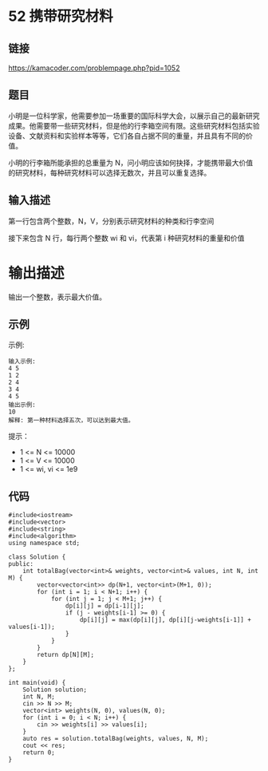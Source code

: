 # 52 携带研究材料
## 链接
https://kamacoder.com/problempage.php?pid=1052

## 题目 
小明是一位科学家，他需要参加一场重要的国际科学大会，以展示自己的最新研究成果。他需要带一些研究材料，但是他的行李箱空间有限。这些研究材料包括实验设备、文献资料和实验样本等等，它们各自占据不同的重量，并且具有不同的价值。

小明的行李箱所能承担的总重量为 N，问小明应该如何抉择，才能携带最大价值的研究材料，每种研究材料可以选择无数次，并且可以重复选择。

## 输入描述
第一行包含两个整数，N，V，分别表示研究材料的种类和行李空间 

接下来包含 N 行，每行两个整数 wi 和 vi，代表第 i 种研究材料的重量和价值

# 输出描述
输出一个整数，表示最大价值。

## 示例
示例:
```
输入示例:
4 5
1 2
2 4
3 4
4 5
输出示例:
10
解释: 第一种材料选择五次，可以达到最大值。
```

提示：

- 1 <= N <= 10000
- 1 <= V <= 10000
- 1 <= wi, vi <= 1e9

## 代码
```
#include<iostream>
#include<vector>
#include<string>
#include<algorithm>
using namespace std;

class Solution {
public:
    int totalBag(vector<int>& weights, vector<int>& values, int N, int M) {
        vector<vector<int>> dp(N+1, vector<int>(M+1, 0));
        for (int i = 1; i < N+1; i++) {
            for (int j = 1; j < M+1; j++) {
                dp[i][j] = dp[i-1][j];
                if (j - weights[i-1] >= 0) {
                    dp[i][j] = max(dp[i][j], dp[i][j-weights[i-1]] + values[i-1]);
                }
            }
        }
        return dp[N][M];
    }
};

int main(void) {
    Solution solution;
    int N, M;
    cin >> N >> M;
    vector<int> weights(N, 0), values(N, 0);
    for (int i = 0; i < N; i++) {
        cin >> weights[i] >> values[i];
    }
    auto res = solution.totalBag(weights, values, N, M);
    cout << res;
    return 0;
}
```